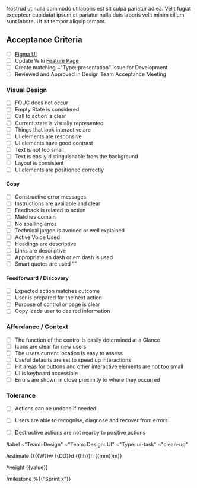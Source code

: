 <!-- 
    This Screen/Component Design task is for the work on any visual, graphic, or UI element that is to be made, either standalone or as a part of a feature.

    Please follow the instructions in each of the sections below, adhering to the template and replacing the placeholder text as you go.

    NB. This is a template and sections can be filled or left as is where information is or is not available, or sections are or are not relevant.

    Please replace the braces {{  }} and the text between.
   
    Please provide a brief description of what this screen, feature or component design is for"
 -->
 Nostrud ut nulla commodo ut laboris est sit culpa pariatur ad ea. Velit fugiat excepteur cupidatat ipsum et pariatur nulla duis laboris velit minim cillum sunt labore. Ut sit tempor aliquip tempor.

## Acceptance Criteria
<!-- 
    The Checklist section of each UI issue is designed to allow a Senior to specify a number of specific design requirements for the issue in question. It exists as a task list to be checked off during review. This tasks is one that only exists in the Design Kanban board and is not to be moved to Development.
 -->
 - [ ] [Figma UI]()
 - [ ] Update Wiki [Feature Page]()
 - [ ] Create matching ~"Type::presentation" issue for Development
 - [ ] Reviewed and Approved in Design Team Acceptance Meeting
 ### Visual Design
- [ ] FOUC does not occur
- [ ] Empty State is considered
- [ ] Call to action is clear
- [ ] Current state is visually represented
- [ ] Things that look interactive are
- [ ] UI elements are responsive
- [ ] UI elements have good contrast
- [ ] Text is not too small
- [ ] Text is easily distinguishable from the background
- [ ] Layout is consistent
- [ ] UI elements are positioned correctly
 #### Copy
- [ ] Constructive error messages
- [ ] Instructions are available and clear
- [ ] Feedback is related to action
- [ ] Matches domain
- [ ] No spelling erros
- [ ] Technical jargon is avoided or well explained
- [ ] Active Voice Used
- [ ] Headings are descriptive
- [ ] Links are descriptive
- [ ] Appropriate en dash or em dash is used
- [ ] Smart quotes are used “”
#### Feedforward / Discovery
- [ ] Expected action matches outcome
- [ ] User is prepared for the next action
- [ ] Purpose of control or page is clear
- [ ] Copy leads user to desired information
### Affordance / Context 
- [ ] The function of the control is easily determined at a Glance
- [ ] Icons are clear for new users
- [ ] The users current location is easy to assess
- [ ] Useful defaults are set to speed up interactions
- [ ] Hit areas for buttons and other interactive elements are not too small
- [ ] UI is keyboard accessible
- [ ] Errors are shown in close proximity to where they occurred
### Tolerance
- [ ] Actions can be undone if needed
- [ ] Users are able to recognise, diagnose and recover from errors
- [ ] Destructive actions are not nearby to positive actions


/label ~"Team::Design" ~"Team::Design::UI" ~"Type::ui-task" ~"clean-up" 

/estimate {{{{W}}w {{DD}}d {{hh}}h {{mm}}m}}

/weight {{value}}

/milestone %{{"Sprint x"}}
